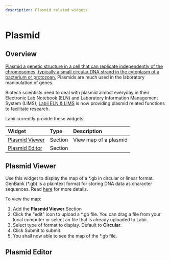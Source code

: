 ```yaml
---
description: Plasmid related widgets
---
```


# Plasmid

## Overview

[Plasmid a genetic structure in a cell that can replicate independently of the chromosomes, typically a small circular DNA strand in the cytoplasm of a bacterium or protozoan.](https://en.wikipedia.org/wiki/Plasmid) Plasmids are much used in the laboratory manipulation of genes.

Biotech scientists need to deal with plasmid almost everyday in their Electronic Lab Notebook \(ELN\) and Laboratory Information Management System \(LIMS\), [Labii ELN & LIMS](https://www.labii.com) is now providing plasmid related functions to facilitate research.

 Labii currently provide these widgets:

| Widget | Type | Description |
| :--- | :--- | :--- |
| [Plasmid Viewer](plasmid.md#plasmid-viewer) | Section | View map of a plasmid |
| [Plasmid Editor](plasmid.md#plasmid-editor) | Section |  |

## Plasmid Viewer

Use this widget to display the map of a \*.gb in circular or linear format. GenBank \(\*.gb\) is a plaintext format for storing DNA data as character sequences. Read [here](https://www.maplesoft.com/support/help/maple/view.aspx?path=Formats%2FGenBank) for more details. 

To view the map:

1. Add the **Plasmid Viewer** Section
2. Click the "edit" icon to upload a \*.gb file. You can drag a file from your local computer or select an file that is already uploaded to Labii.
3. Select type of format to display. Default to **Circular**.
4. Click Submit to submit.
5. You shall now able to see the map of the \*.gb file.

## Plasmid Editor

